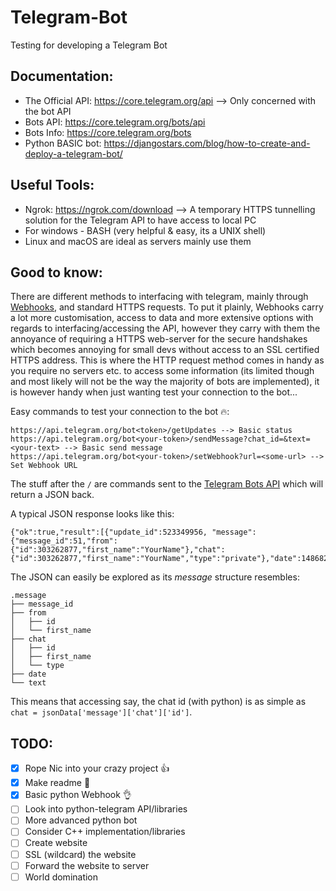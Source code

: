 # Telegram-Bot
Testing for developing a Telegram Bot

## **Documentation:**

* The Official API: https://core.telegram.org/api --> Only concerned with the bot API
* Bots API: https://core.telegram.org/bots/api
* Bots Info: https://core.telegram.org/bots
* Python BASIC bot: https://djangostars.com/blog/how-to-create-and-deploy-a-telegram-bot/


## **Useful Tools:**

* Ngrok: https://ngrok.com/download --> A temporary HTTPS tunnelling solution for the Telegram API to have access to local PC
* For windows - BASH (very helpful & easy, its a UNIX shell)
* Linux and macOS are ideal as servers mainly use them


## **Good to know:**

There are different methods to interfacing with telegram, mainly through [Webhooks](https://webhooks.pbworks.com/w/page/13385124/FrontPage), and standard HTTPS requests. To put it plainly, Webhooks carry a lot more customisation, access to data and more extensive options with regards to interfacing/accessing the API, however they carry with them the annoyance of requiring a HTTPS web-server for the secure handshakes which becomes annoying for small devs without access to an SSL certified HTTPS address. This is where the HTTP request method comes in handy as you require no servers etc. to access some information (its limited though and most likely will not be the way the majority of bots are implemented), it is however handy when just wanting test your connection to the bot...


Easy commands to test your connection to the bot :fire::

```
https://api.telegram.org/bot<token>/getUpdates --> Basic status
https://api.telegram.org/bot<your-token>/sendMessage?chat_id=&text=<your-text> --> Basic send message
https://api.telegram.org/bot<your-token>/setWebhook?url=<some-url> --> Set Webhook URL
```

The stuff after the `/` are commands sent to the [Telegram Bots API](https://core.telegram.org/bots/api) which will return a JSON back.

A typical JSON response looks like this:
```
{"ok":true,"result":[{"update_id":523349956, "message":{"message_id":51,"from":{"id":303262877,"first_name":"YourName"},"chat":{"id":303262877,"first_name":"YourName","type":"private"},"date":1486829360,"text":"Hello"}}]}
```

The JSON can easily be explored as its _message_ structure resembles:
```
.message
├── message_id
├── from
│   ├── id
│   └── first_name
├── chat
│   ├── id
│   ├── first_name
│   └── type
├── date
└── text
```

This means that accessing say, the chat id (with python) is as simple as `chat = jsonData['message']['chat']['id']`.


## **TODO:**

- [x] Rope Nic into your crazy project :+1:
- [x] Make readme :punch:
- [x] Basic python Webhook :ok_hand:
- [ ] Look into python-telegram API/libraries
- [ ] More advanced python bot
- [ ] Consider C++ implementation/libraries
- [ ] Create website
- [ ] SSL (wildcard) the website
- [ ] Forward the website to server
- [ ] World domination
